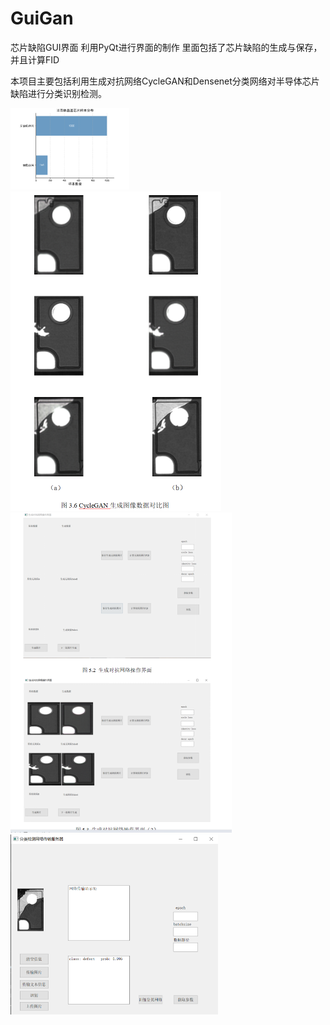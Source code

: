 # GuiGan
芯片缺陷GUI界面
利用PyQt进行界面的制作
里面包括了芯片缺陷的生成与保存，并且计算FID

本项目主要包括利用生成对抗网络CycleGAN和Densenet分类网络对半导体芯片缺陷进行分类识别检测。

<img src="./assets/image-20240329125639624.png" alt="image-20240329125639624" style="zoom:33%;" />

<img src="./assets/image-20240329125724770.png" alt="image-20240329125724770" style="zoom:50%;" />

<img src="./assets/image-20240329125749159.png" alt="image-20240329125749159" style="zoom: 50%;" />

<img src="./assets/image-20240329125804999.png" alt="image-20240329125804999" style="zoom:50%;" />
